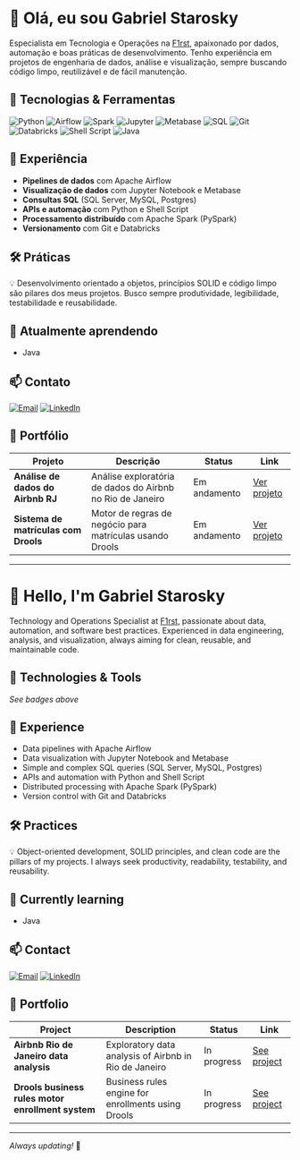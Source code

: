 # 👋 Olá, eu sou Gabriel Starosky

Especialista em Tecnologia e Operações na [F1rst](https://www.f1rst.com.br/), apaixonado por dados, automação e boas práticas de desenvolvimento. Tenho experiência em projetos de engenharia de dados, análise e visualização, sempre buscando código limpo, reutilizável e de fácil manutenção.

## 🚀 Tecnologias & Ferramentas

![Python](https://img.shields.io/badge/Python-3776AB?style=flat&logo=python&logoColor=white)
![Airflow](https://img.shields.io/badge/Apache%20Airflow-017CEE?style=flat&logo=apache-airflow&logoColor=white)
![Spark](https://img.shields.io/badge/Apache%20Spark-E25A1C?style=flat&logo=apachespark&logoColor=white)
![Jupyter](https://img.shields.io/badge/Jupyter-F37626?style=flat&logo=jupyter&logoColor=white)
![Metabase](https://img.shields.io/badge/Metabase-509EE3?style=flat)
![SQL](https://img.shields.io/badge/SQL-4479A1?style=flat&logo=postgresql&logoColor=white)
![Git](https://img.shields.io/badge/Git-F05032?style=flat&logo=git&logoColor=white)
![Databricks](https://img.shields.io/badge/Databricks-FF3621?style=flat&logo=databricks&logoColor=white)
![Shell Script](https://img.shields.io/badge/Shell-121011?style=flat&logo=gnu-bash&logoColor=white)
![Java](https://img.shields.io/badge/Java-ED8B00?style=flat&logo=java&logoColor=white)

## 💼 Experiência

- **Pipelines de dados** com Apache Airflow
- **Visualização de dados** com Jupyter Notebook e Metabase
- **Consultas SQL** (SQL Server, MySQL, Postgres)
- **APIs e automação** com Python e Shell Script
- **Processamento distribuído** com Apache Spark (PySpark)
- **Versionamento** com Git e Databricks

## 🛠️ Práticas

💡 Desenvolvimento orientado a objetos, princípios SOLID e código limpo são pilares dos meus projetos. Busco sempre produtividade, legibilidade, testabilidade e reusabilidade.

## 🌱 Atualmente aprendendo

- Java

## 📫 Contato

[![Email](https://img.shields.io/badge/E--mail-gabrielstarosky@gmail.com-red?style=flat&logo=gmail)](mailto:gabrielstarosky@gmail.com)
[![LinkedIn](https://img.shields.io/badge/LinkedIn-blue?style=flat&logo=linkedin)](https://www.linkedin.com/in/gabriel-hartleben-starosky-73aa7611b/)

## 📂 Portfólio

| Projeto | Descrição | Status | Link |
|---------|-----------|--------|------|
| **Análise de dados do Airbnb RJ** | Análise exploratória de dados do Airbnb no Rio de Janeiro | Em andamento | [Ver projeto](https://bit.ly/2UYmwjt) |
| **Sistema de matrículas com Drools** | Motor de regras de negócio para matrículas usando Drools | Em andamento | [Ver projeto](http://bit.ly/4lGqh4t) |


---

# 👋 Hello, I'm Gabriel Starosky

Technology and Operations Specialist at [F1rst](https://www.f1rst.com.br/), passionate about data, automation, and software best practices. Experienced in data engineering, analysis, and visualization, always aiming for clean, reusable, and maintainable code.

## 🚀 Technologies & Tools

*See badges above*

## 💼 Experience

- Data pipelines with Apache Airflow
- Data visualization with Jupyter Notebook and Metabase
- Simple and complex SQL queries (SQL Server, MySQL, Postgres)
- APIs and automation with Python and Shell Script
- Distributed processing with Apache Spark (PySpark)
- Version control with Git and Databricks

## 🛠️ Practices

💡 Object-oriented development, SOLID principles, and clean code are the pillars of my projects. I always seek productivity, readability, testability, and reusability.

## 🌱 Currently learning

- Java

## 📫 Contact

[![Email](https://img.shields.io/badge/E--mail-gabrielstarosky@gmail.com-red?style=flat&logo=gmail)](mailto:gabrielstarosky@gmail.com)
[![LinkedIn](https://img.shields.io/badge/LinkedIn-blue?style=flat&logo=linkedin)](https://www.linkedin.com/in/gabriel-hartleben-starosky-73aa7611b/)

## 📂 Portfolio

| Project | Description | Status | Link |
|---------|-------------|--------|------|
| **Airbnb Rio de Janeiro data analysis** | Exploratory data analysis of Airbnb in Rio de Janeiro | In progress | [See project](https://bit.ly/2UYmwjt) |
| **Drools business rules motor enrollment system** | Business rules engine for enrollments using Drools | In progress | [See project](http://bit.ly/4lGqh4t) |

---

_Always updating!_ 🚧

<!--
**gabrielstarosky/gabrielstarosky** is a ✨ _special_ ✨ repository because its `README.md` (this file) appears on your GitHub profile.

Here are some ideas to get you started:

- 🔭 I’m currently working on ...
- 🌱 I’m currently learning ...
- 👯 I’m looking to collaborate on ...
- 🤔 I’m looking for help with ...
- 💬 Ask me about ...
- 📫 How to reach me: ...
- 😄 Pronouns: ...
- ⚡ Fun fact: ...
-->


